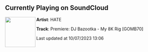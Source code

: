 ## Currently Playing on SoundCloud

[<img align="left" width="100" src="https://i1.sndcdn.com/artworks-8kMrnT57cD9JDeyX-fWrcxg-t500x500.jpg">](https://soundcloud.com/hate_music/premiere-dj-bazootka-my-8k-rig-gomb70)

**Artist**: HATE 

**Track**: Premiere: DJ Bazootka - My 8K Rig [GOMB70]

Last updated at 10/07/2023 13:06
